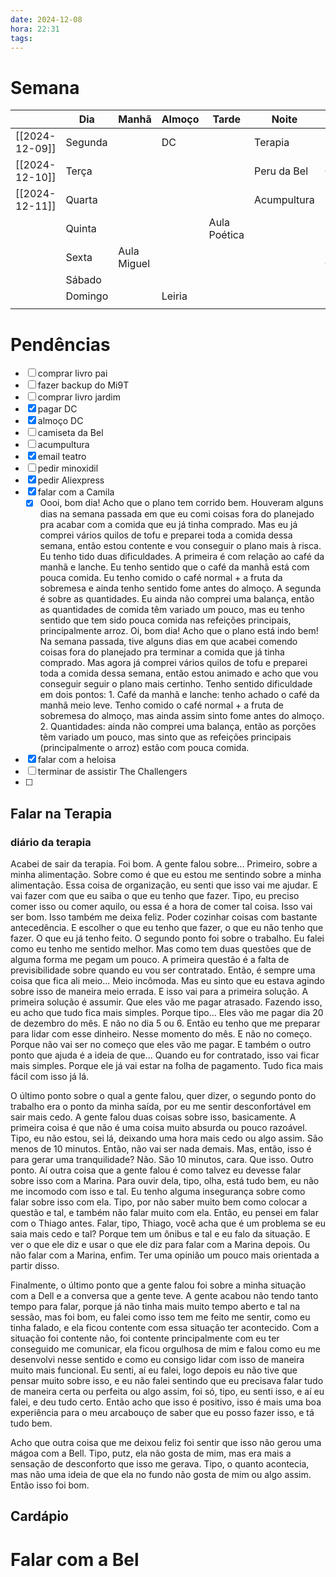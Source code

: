 ```yaml
---
date: 2024-12-08
hora: 22:31
tags:
---
```





# Semana
|                | **Dia** | Manhã       | Almoço | Tarde        | Noite       |             |
| -------------- | ------- | ----------- | ------ | ------------ | ----------- | ----------- |
| [[2024-12-09]] | Segunda |             | DC     |              | Terapia     | Peito       |
| [[2024-12-10]] | Terça   |             |        |              | Peru da Bel | Costas      |
| [[2024-12-11]] | Quarta  |             |        |              | Acumpultura |             |
|                | Quinta  |             |        | Aula Poética |             | Pernas      |
|                | Sexta   | Aula Miguel |        |              |             | Peito Ombro |
|                | Sábado  |             |        |              |             |             |
|                | Domingo |             | Leiria |              |             |             |
|                |         |             |        |              |             |             |

# Pendências
- [ ] comprar livro pai
- [ ] fazer backup do Mi9T
- [ ] comprar livro jardim
- [x] pagar DC 
- [x] almoço DC 
- [ ] camiseta da Bel
- [ ] acumpultura
- [x] email teatro
- [ ] pedir minoxidil
- [x] pedir Aliexpress 
- [x] falar com a Camila
	- [x] Oooi, bom dia!
	      Acho que o plano tem corrido bem.
	      Houveram alguns dias na semana passada em que eu comi coisas fora do planejado pra acabar com a comida que eu já tinha comprado. Mas eu já comprei vários quilos de tofu e preparei toda a comida dessa semana, então estou contente e vou conseguir o plano mais à risca.
	      Eu tenho tido duas dificuldades. A primeira é com relação ao café da manhã e lanche. Eu tenho sentido que o café da manhã está com pouca comida. Eu tenho comido o café normal + a fruta da sobremesa e ainda tenho sentido fome antes do almoço. 
	      A segunda é sobre as quantidades. Eu ainda não comprei uma balança, então as quantidades de comida têm variado um pouco, mas eu tenho sentido que tem sido pouca comida nas refeições principais, principalmente arroz. Oi, bom dia! Acho que o plano está indo bem! Na semana passada, tive alguns dias em que acabei comendo coisas fora do planejado pra terminar a comida que já tinha comprado. Mas agora já comprei vários quilos de tofu e preparei toda a comida dessa semana, então estou animado e acho que vou conseguir seguir o plano mais certinho. Tenho sentido dificuldade em dois pontos: 1. Café da manhã e lanche: tenho achado o café da manhã meio leve. Tenho comido o café normal + a fruta de sobremesa do almoço, mas ainda assim sinto fome antes do almoço. 2. Quantidades: ainda não comprei uma balança, então as porções têm variado um pouco, mas sinto que as refeições principais (principalmente o arroz) estão com pouca comida.
- [x] falar com a heloisa
- [ ] terminar de assistir The Challengers
- [ ] 



## Falar na Terapia
### diário da terapia
Acabei de sair da terapia. Foi bom. A gente falou sobre... Primeiro, sobre a minha alimentação. Sobre como é que eu estou me sentindo sobre a minha alimentação. Essa coisa de organização, eu senti que isso vai me ajudar. E vai fazer com que eu saiba o que eu tenho que fazer. Tipo, eu preciso comer isso ou comer aquilo, ou essa é a hora de comer tal coisa. Isso vai ser bom. Isso também me deixa feliz. Poder cozinhar coisas com bastante antecedência. E escolher o que eu tenho que fazer, o que eu não tenho que fazer. O que eu já tenho feito. O segundo ponto foi sobre o trabalho. Eu falei como eu tenho me sentido melhor. Mas como tem duas questões que de alguma forma me pegam um pouco. A primeira questão é a falta de previsibilidade sobre quando eu vou ser contratado. Então, é sempre uma coisa que fica ali meio... Meio incômoda. Mas eu sinto que eu estava agindo sobre isso de maneira meio errada. E isso vai para a primeira solução. A primeira solução é assumir. Que eles vão me pagar atrasado. Fazendo isso, eu acho que tudo fica mais simples. Porque tipo... Eles vão me pagar dia 20 de dezembro do mês. E não no dia 5 ou 6. Então eu tenho que me preparar para lidar com esse dinheiro. Nesse momento do mês. E não no começo. Porque não vai ser no começo que eles vão me pagar. E também o outro ponto que ajuda é a ideia de que... Quando eu for contratado, isso vai ficar mais simples. Porque ele já vai estar na folha de pagamento. Tudo fica mais fácil com isso já lá.

O último ponto sobre o qual a gente falou, quer dizer, o segundo ponto do trabalho era o ponto da minha saída, por eu me sentir desconfortável em sair mais cedo. A gente falou duas coisas sobre isso, basicamente. A primeira coisa é que não é uma coisa muito absurda ou pouco razoável. Tipo, eu não estou, sei lá, deixando uma hora mais cedo ou algo assim. São menos de 10 minutos. Então, não vai ser nada demais. Mas, então, isso é para gerar uma tranquilidade? Não. São 10 minutos, cara. Que isso. Outro ponto. Aí outra coisa que a gente falou é como talvez eu devesse falar sobre isso com a Marina. Para ouvir dela, tipo, olha, está tudo bem, eu não me incomodo com isso e tal. Eu tenho alguma insegurança sobre como falar sobre isso com ela. Tipo, por não saber muito bem como colocar a questão e tal, e também não falar muito com ela. Então, eu pensei em falar com o Thiago antes. Falar, tipo, Thiago, você acha que é um problema se eu saia mais cedo e tal? Porque tem um ônibus e tal e eu falo da situação. E ver o que ele diz e usar o que ele diz para falar com a Marina depois. Ou não falar com a Marina, enfim. Ter uma opinião um pouco mais orientada a partir disso.

Finalmente, o último ponto que a gente falou foi sobre a minha situação com a Dell e a conversa que a gente teve. A gente acabou não tendo tanto tempo para falar, porque já não tinha mais muito tempo aberto e tal na sessão, mas foi bom, eu falei como isso tem me feito me sentir, como eu tinha falado, e ela ficou contente com essa situação ter acontecido. Com a situação foi contente não, foi contente principalmente com eu ter conseguido me comunicar, ela ficou orgulhosa de mim e falou como eu me desenvolvi nesse sentido e como eu consigo lidar com isso de maneira muito mais funcional. Eu senti, aí eu falei, logo depois eu não tive que pensar muito sobre isso, e eu não falei sentindo que eu precisava falar tudo de maneira certa ou perfeita ou algo assim, foi só, tipo, eu senti isso, e aí eu falei, e deu tudo certo. Então acho que isso é positivo, isso é mais uma boa experiência para o meu arcabouço de saber que eu posso fazer isso, e tá tudo bem.

Acho que outra coisa que me deixou feliz foi sentir que isso não gerou uma mágoa com a Bell. Tipo, putz, ela não gosta de mim, mas era mais a sensação de desconforto que isso me gerava. Tipo, o quanto acontecia, mas não uma ideia de que ela no fundo não gosta de mim ou algo assim. Então isso foi bom.

## Cardápio

# Falar com a Bel

